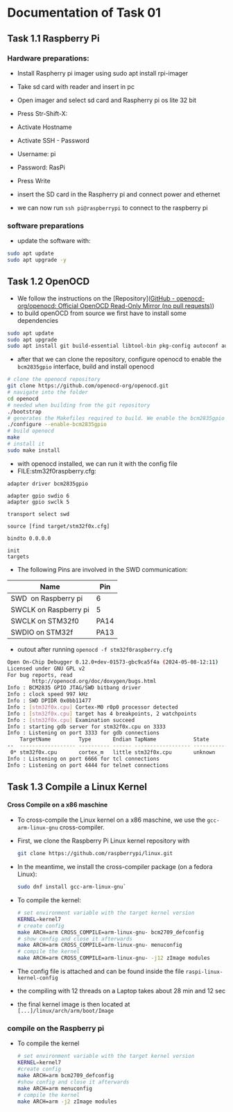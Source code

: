 # Documentation of Task 01

## Task 1.1 Raspberry Pi

### Hardware preparations:

- Install Raspherry pi imager using sudo apt install rpi-imager

- Take sd card with reader and insert in pc

- Open imager and select sd card and Raspherry pi os lite 32 bit

- Press Str-Shift-X:

- Activate Hostname

- Activate SSH - Password

- Username: pi

- Password: RasPi

- Press Write

- insert the SD card in the Raspherry pi and connect power and ethernet 

- we can now run `ssh pi@raspberrypi` to connect to the raspberry pi

### software preparations

- update the software with:

```bash
sudo apt update
sudo apt upgrade -y
```

## Task 1.2 OpenOCD

- We follow the instructions on the [Repository]([GitHub - openocd-org/openocd: Official OpenOCD Read-Only Mirror (no pull requests)](https://github.com/openocd-org/openocd/))
- to build openOCD from source we first have to install some dependencies

```bash
sudo apt update
sudo apt upgrade
sudo apt install git build-essential libtool-bin pkg-config autoconf automake texinfo
```

- after that we can clone the repository, configure openocd to enable the `bcm2835gpio` interface, build and install openocd

```bash
# clone the openocd repository
git clone https://github.com/openocd-org/openocd.git
# navigate into the folder
cd openocd
# needed when building from the git repository
./bootstrap
# generates the Makefiles required to build. We enable the bcm2835gpio interface
./configure --enable-bcm2835gpio
# build openocd
make
# install it
sudo make install
```

- with openocd installed, we can run it with the config file
- FILE:stm32f0raspberry.cfg:

```stm32f0raspberry.cfg:
adapter driver bcm2835gpio

adapter gpio swdio 6
adapter gpio swclk 5

transport select swd

source [find target/stm32f0x.cfg]

bindto 0.0.0.0

init
targets
```

- The following Pins are involved in the SWD communication:

| Name                  | Pin  |
| --------------------- | ---- |
| SWD  on Raspberry pi  | 6    |
| SWCLK on Raspberry pi | 5    |
| SWCLK on STM32f0      | PA14 |
| SWDIO on STM32f       | PA13 |

- outout after running `openocd -f stm32f0raspberry.cfg`

```bash
Open On-Chip Debugger 0.12.0+dev-01573-gbc9ca5f4a (2024-05-08-12:11)
Licensed under GNU GPL v2
For bug reports, read
        http://openocd.org/doc/doxygen/bugs.html
Info : BCM2835 GPIO JTAG/SWD bitbang driver
Info : clock speed 997 kHz
Info : SWD DPIDR 0x0bb11477
Info : [stm32f0x.cpu] Cortex-M0 r0p0 processor detected
Info : [stm32f0x.cpu] target has 4 breakpoints, 2 watchpoints
Info : [stm32f0x.cpu] Examination succeed
Info : starting gdb server for stm32f0x.cpu on 3333
Info : Listening on port 3333 for gdb connections
    TargetName         Type       Endian TapName            State       
--  ------------------ ---------- ------ ------------------ ------------
 0* stm32f0x.cpu       cortex_m   little stm32f0x.cpu       unknown
Info : Listening on port 6666 for tcl connections
Info : Listening on port 4444 for telnet connections
```

## Task 1.3 Compile a Linux Kernel

#### Cross Compile on a x86 maschine

- To cross-compile the Linux kernel on a x86 maschine, we use the `gcc-arm-linux-gnu` cross-compiler. 

- First, we clone the Raspberry Pi Linux kernel repository with 
  
  ```bash
  git clone https://github.com/raspberrypi/linux.git
  ```

- In the meantime, we install the cross-compiler package (on a fedora Linux):
  
  ```bash
  sudo dnf install gcc-arm-linux-gnu`
  ```

- To compile the kernel: 
  
  ```bash
  # set environment variable with the target kernel version
  KERNEL=kernel7
  # create config
  make ARCH=arm CROSS_COMPILE=arm-linux-gnu- bcm2709_defconfig
  # show config and close it afterwards
  make ARCH=arm CROSS_COMPILE=arm-linux-gnu- menuconfig
  # compile the kernel
  make ARCH=arm CROSS_COMPILE=arm-linux-gnu- -j12 zImage modules
  ```

- The config file is attached and can be found inside the file `raspi-linux-kernel-config`

- the compiling with 12 threads on a Laptop  takes about 28 min and 12 sec

- the final kernel image is then located at `[...]/linux/arch/arm/boot/Image`

### compile on the Raspberry pi

- To compile the kernel
  ```bash
  # set environment variable with the target kernel version
  KERNEL=kernel7
  #create config
  make ARCH=arm bcm2709_defconfig
  #show config and close it afterwards
  make ARCH=arm menuconfig
  # compile the kernel
  make ARCH=arm -j2 zImage modules
  ```
